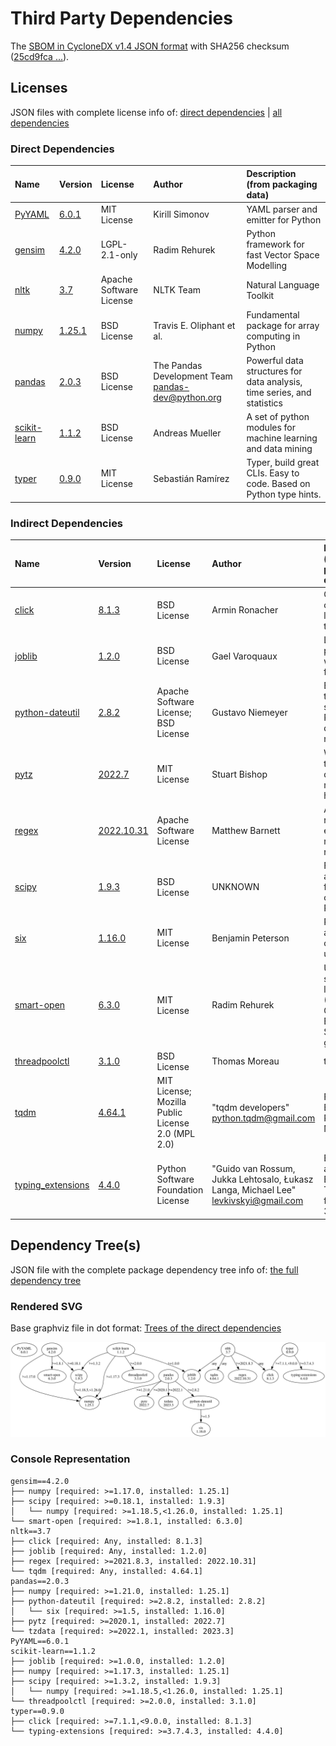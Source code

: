 # Third Party Dependencies

<!--[[[fill sbom_sha256()]]]-->
The [SBOM in CycloneDX v1.4 JSON format](https://git.sr.ht/~sthagen/limitys/blob/default/sbom/cdx.json) with SHA256 checksum ([25cd9fca ...](https://git.sr.ht/~sthagen/limitys/blob/default/sbom/cdx.json.sha256 "sha256:25cd9fca621bda8b421602b9ce4996d760dbc4ef473fc1e688c075fe33af30d4")).
<!--[[[end]]] (checksum: b5661de2d34d08f0e30facf97424dd18)-->
## Licenses 

JSON files with complete license info of: [direct dependencies](direct-dependency-licenses.json) | [all dependencies](all-dependency-licenses.json)

### Direct Dependencies

<!--[[[fill direct_dependencies_table()]]]-->
| Name                                       | Version                                               | License                 | Author                                              | Description (from packaging data)                                       |
|:-------------------------------------------|:------------------------------------------------------|:------------------------|:----------------------------------------------------|:------------------------------------------------------------------------|
| [PyYAML](https://pyyaml.org/)              | [6.0.1](https://pypi.org/project/PyYAML/6.0.1/)       | MIT License             | Kirill Simonov                                      | YAML parser and emitter for Python                                      |
| [gensim](http://radimrehurek.com/gensim)   | [4.2.0](https://pypi.org/project/gensim/4.2.0/)       | LGPL-2.1-only           | Radim Rehurek                                       | Python framework for fast Vector Space Modelling                        |
| [nltk](https://www.nltk.org/)              | [3.7](https://pypi.org/project/nltk/3.7/)             | Apache Software License | NLTK Team                                           | Natural Language Toolkit                                                |
| [numpy](https://www.numpy.org)             | [1.25.1](https://pypi.org/project/numpy/1.25.1/)      | BSD License             | Travis E. Oliphant et al.                           | Fundamental package for array computing in Python                       |
| [pandas](https://pandas.pydata.org)        | [2.0.3](https://pypi.org/project/pandas/2.0.3/)       | BSD License             | The Pandas Development Team <pandas-dev@python.org> | Powerful data structures for data analysis, time series, and statistics |
| [scikit-learn](http://scikit-learn.org)    | [1.1.2](https://pypi.org/project/scikit-learn/1.1.2/) | BSD License             | Andreas Mueller                                     | A set of python modules for machine learning and data mining            |
| [typer](https://github.com/tiangolo/typer) | [0.9.0](https://pypi.org/project/typer/0.9.0/)        | MIT License             | Sebastián Ramírez                                   | Typer, build great CLIs. Easy to code. Based on Python type hints.      |
<!--[[[end]]] (checksum: 5d76daea1d8a93d2f5a39610c7f490e6)-->

### Indirect Dependencies

<!--[[[fill indirect_dependencies_table()]]]-->
| Name                                                             | Version                                                    | License                                           | Author                                                                                | Description (from packaging data)                                                 |
|:-----------------------------------------------------------------|:-----------------------------------------------------------|:--------------------------------------------------|:--------------------------------------------------------------------------------------|:----------------------------------------------------------------------------------|
| [click](https://palletsprojects.com/p/click/)                    | [8.1.3](https://pypi.org/project/click/8.1.3/)             | BSD License                                       | Armin Ronacher                                                                        | Composable command line interface toolkit                                         |
| [joblib](https://joblib.readthedocs.io)                          | [1.2.0](https://pypi.org/project/joblib/1.2.0/)            | BSD License                                       | Gael Varoquaux                                                                        | Lightweight pipelining with Python functions                                      |
| [python-dateutil](https://github.com/dateutil/dateutil)          | [2.8.2](https://pypi.org/project/python-dateutil/2.8.2/)   | Apache Software License; BSD License              | Gustavo Niemeyer                                                                      | Extensions to the standard Python datetime module                                 |
| [pytz](http://pythonhosted.org/pytz)                             | [2022.7](https://pypi.org/project/pytz/2022.7/)            | MIT License                                       | Stuart Bishop                                                                         | World timezone definitions, modern and historical                                 |
| [regex](https://github.com/mrabarnett/mrab-regex)                | [2022.10.31](https://pypi.org/project/regex/2022.10.31/)   | Apache Software License                           | Matthew Barnett                                                                       | Alternative regular expression module, to replace re.                             |
| [scipy](https://scipy.org/)                                      | [1.9.3](https://pypi.org/project/scipy/1.9.3/)             | BSD License                                       | UNKNOWN                                                                               | Fundamental algorithms for scientific computing in Python                         |
| [six](https://github.com/benjaminp/six)                          | [1.16.0](https://pypi.org/project/six/1.16.0/)             | MIT License                                       | Benjamin Peterson                                                                     | Python 2 and 3 compatibility utilities                                            |
| [smart-open](https://github.com/piskvorky/smart_open)            | [6.3.0](https://pypi.org/project/smart-open/6.3.0/)        | MIT License                                       | Radim Rehurek                                                                         | Utils for streaming large files (S3, HDFS, GCS, Azure Blob Storage, gzip, bz2...) |
| [threadpoolctl](https://github.com/joblib/threadpoolctl)         | [3.1.0](https://pypi.org/project/threadpoolctl/3.1.0/)     | BSD License                                       | Thomas Moreau                                                                         | threadpoolctl                                                                     |
| [tqdm](https://tqdm.github.io)                                   | [4.64.1](https://pypi.org/project/tqdm/4.64.1/)            | MIT License; Mozilla Public License 2.0 (MPL 2.0) | "tqdm developers" <python.tqdm@gmail.com>                                             | Fast, Extensible Progress Meter                                                   |
| [typing_extensions](https://github.com/python/typing_extensions) | [4.4.0](https://pypi.org/project/typing_extensions/4.4.0/) | Python Software Foundation License                | "Guido van Rossum, Jukka Lehtosalo, Łukasz Langa, Michael Lee" <levkivskyi@gmail.com> | Backported and Experimental Type Hints for Python 3.7+                            |
<!--[[[end]]] (checksum: f2697e74d992573f269292aa799dc636)-->

## Dependency Tree(s)

JSON file with the complete package dependency tree info of: [the full dependency tree](package-dependency-tree.json)

### Rendered SVG

Base graphviz file in dot format: [Trees of the direct dependencies](package-dependency-tree.dot.txt)

<img src="./package-dependency-tree.svg" alt="Trees of the direct dependencies" title="Trees of the direct dependencies"/>

### Console Representation

<!--[[[fill dependency_tree_console_text()]]]-->
````console
gensim==4.2.0
├── numpy [required: >=1.17.0, installed: 1.25.1]
├── scipy [required: >=0.18.1, installed: 1.9.3]
│   └── numpy [required: >=1.18.5,<1.26.0, installed: 1.25.1]
└── smart-open [required: >=1.8.1, installed: 6.3.0]
nltk==3.7
├── click [required: Any, installed: 8.1.3]
├── joblib [required: Any, installed: 1.2.0]
├── regex [required: >=2021.8.3, installed: 2022.10.31]
└── tqdm [required: Any, installed: 4.64.1]
pandas==2.0.3
├── numpy [required: >=1.21.0, installed: 1.25.1]
├── python-dateutil [required: >=2.8.2, installed: 2.8.2]
│   └── six [required: >=1.5, installed: 1.16.0]
├── pytz [required: >=2020.1, installed: 2022.7]
└── tzdata [required: >=2022.1, installed: 2023.3]
PyYAML==6.0.1
scikit-learn==1.1.2
├── joblib [required: >=1.0.0, installed: 1.2.0]
├── numpy [required: >=1.17.3, installed: 1.25.1]
├── scipy [required: >=1.3.2, installed: 1.9.3]
│   └── numpy [required: >=1.18.5,<1.26.0, installed: 1.25.1]
└── threadpoolctl [required: >=2.0.0, installed: 3.1.0]
typer==0.9.0
├── click [required: >=7.1.1,<9.0.0, installed: 8.1.3]
└── typing-extensions [required: >=3.7.4.3, installed: 4.4.0]
````
<!--[[[end]]] (checksum: 325ea33ee8d957673b91eff5a0263fad)-->
